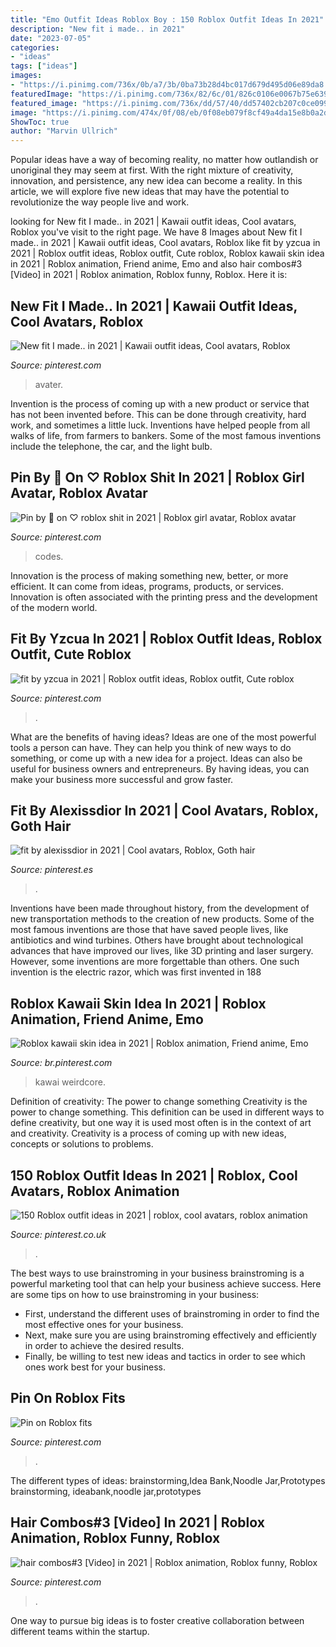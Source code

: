 ```yaml
---
title: "Emo Outfit Ideas Roblox Boy : 150 Roblox Outfit Ideas In 2021"
description: "New fit i made.. in 2021"
date: "2023-07-05"
categories:
- "ideas"
tags: ["ideas"]
images:
- "https://i.pinimg.com/736x/0b/a7/3b/0ba73b28d4bc017d679d495d06e89da8.jpg"
featuredImage: "https://i.pinimg.com/736x/82/6c/01/826c0106e0067b75e639716218c079c3.jpg"
featured_image: "https://i.pinimg.com/736x/dd/57/40/dd57402cb207c0ce0990bb2fdc84663a.jpg"
image: "https://i.pinimg.com/474x/0f/08/eb/0f08eb079f8cf49a4da15e8b0a2d948e.jpg"
ShowToc: true
author: "Marvin Ullrich"
---
```



Popular ideas have a way of becoming reality, no matter how outlandish or unoriginal they may seem at first. With the right mixture of creativity, innovation, and persistence, any new idea can become a reality. In this article, we will explore five new ideas that may have the potential to revolutionize the way people live and work.

	

		
looking for New fit I made.. in 2021 | Kawaii outfit ideas, Cool avatars, Roblox you've visit to the right page. We have 8 Images about New fit I made.. in 2021 | Kawaii outfit ideas, Cool avatars, Roblox like fit by yzcua in 2021 | Roblox outfit ideas, Roblox outfit, Cute roblox, Roblox kawaii skin idea in 2021 | Roblox animation, Friend anime, Emo and also hair combos#3 [Video] in 2021 | Roblox animation, Roblox funny, Roblox. Here it is:
		
    
## New Fit I Made.. In 2021 | Kawaii Outfit Ideas, Cool Avatars, Roblox

<img loading=lazy src="https://i.pinimg.com/736x/dd/57/40/dd57402cb207c0ce0990bb2fdc84663a.jpg" onerror="this.onerror=null;this.src='https://tse1.mm.bing.net/th?id=OIP.T7T51JVg1_O4nQsXQiTVNgHaMJ&amp;pid=15.1';" alt="New fit I made.. in 2021 | Kawaii outfit ideas, Cool avatars, Roblox">

_Source: pinterest.com_

>avater. 

	

Invention is the process of coming up with a new product or service that has not been invented before. This can be done through creativity, hard work, and sometimes a little luck. Inventions have helped people from all walks of life, from farmers to bankers. Some of the most famous inventions include the telephone, the car, and the light bulb.

    
## Pin By 🖤 On ♡ Roblox Shit In 2021 | Roblox Girl Avatar, Roblox Avatar

<img loading=lazy src="https://i.pinimg.com/736x/c3/32/de/c332de60ce13e1a3774a7c2c12fb3e6c.jpg" onerror="this.onerror=null;this.src='https://tse2.mm.bing.net/th?id=OIP.o2Aj0zvFtvRsB3ohtS0XRAHaL6&amp;pid=15.1';" alt="Pin by 🖤 on ♡ roblox shit in 2021 | Roblox girl avatar, Roblox avatar">

_Source: pinterest.com_

>codes. 

	

Innovation is the process of making something new, better, or more efficient. It can come from ideas, programs, products, or services. Innovation is often associated with the printing press and the development of the modern world.

    
## Fit By Yzcua In 2021 | Roblox Outfit Ideas, Roblox Outfit, Cute Roblox

<img loading=lazy src="https://i.pinimg.com/736x/0b/a7/3b/0ba73b28d4bc017d679d495d06e89da8.jpg" onerror="this.onerror=null;this.src='https://tse1.mm.bing.net/th?id=OIP.PlRTSJs4Xfp_VGfVcj_BJQHaRz&amp;pid=15.1';" alt="fit by yzcua in 2021 | Roblox outfit ideas, Roblox outfit, Cute roblox">

_Source: pinterest.com_

>. 

	

What are the benefits of having ideas?
Ideas are one of the most powerful tools a person can have. They can help you think of new ways to do something, or come up with a new idea for a project. Ideas can also be useful for business owners and entrepreneurs. By having ideas, you can make your business more successful and grow faster.

    
## Fit By Alexissdior In 2021 | Cool Avatars, Roblox, Goth Hair

<img loading=lazy src="https://i.pinimg.com/736x/bf/f1/24/bff1240734d1c25747b19baef23b81fe.jpg" onerror="this.onerror=null;this.src='https://tse3.mm.bing.net/th?id=OIP.WpZ03RbiRQF-eR336kMWxgHaPj&amp;pid=15.1';" alt="fit by alexissdior in 2021 | Cool avatars, Roblox, Goth hair">

_Source: pinterest.es_

>. 

	

Inventions have been made throughout history, from the development of new transportation methods to the creation of new products. Some of the most famous inventions are those that have saved people lives, like antibiotics and wind turbines. Others have brought about technological advances that have improved our lives, like 3D printing and laser surgery. However, some inventions are more forgettable than others. One such invention is the electric razor, which was first invented in 188
    
## Roblox Kawaii Skin Idea In 2021 | Roblox Animation, Friend Anime, Emo

<img loading=lazy src="https://i.pinimg.com/736x/ce/e2/6e/cee26eb7c69d8e1f4db642dead2dea70.jpg" onerror="this.onerror=null;this.src='https://tse2.mm.bing.net/th?id=OIP._DVaYf9neONUOnDc29mzdwHaLj&amp;pid=15.1';" alt="Roblox kawaii skin idea in 2021 | Roblox animation, Friend anime, Emo">

_Source: br.pinterest.com_

>kawai weirdcore. 

	

Definition of creativity: The power to change something
Creativity is the power to change something. This definition can be used in different ways to define creativity, but one way it is used most often is in the context of art and creativity. Creativity is a process of coming up with new ideas, concepts or solutions to problems.

    
## 150 Roblox Outfit Ideas In 2021 | Roblox, Cool Avatars, Roblox Animation

<img loading=lazy src="https://i.pinimg.com/474x/0f/08/eb/0f08eb079f8cf49a4da15e8b0a2d948e.jpg" onerror="this.onerror=null;this.src='https://tse2.mm.bing.net/th?id=OIP.9PqEYMaym4JYL-R0_0mRmQAAAA&amp;pid=15.1';" alt="150 Roblox outfit ideas in 2021 | roblox, cool avatars, roblox animation">

_Source: pinterest.co.uk_

>. 

	

The best ways to use brainstroming in your business
brainstroming is a powerful marketing tool that can help your business achieve success. Here are some tips on how to use brainstroming in your business: 
- First, understand the different uses of brainstroming in order to find the most effective ones for your business. 
- Next, make sure you are using brainstroming effectively and efficiently in order to achieve the desired results. 
- Finally, be willing to test new ideas and tactics in order to see which ones work best for your business.

    
## Pin On Roblox Fits

<img loading=lazy src="https://i.pinimg.com/736x/dc/a0/b6/dca0b6c8b4c4b81b0795057af909b8f7.jpg" onerror="this.onerror=null;this.src='https://tse2.mm.bing.net/th?id=OIP.CbCpAmg00BtllsPlxONZagHaKR&amp;pid=15.1';" alt="Pin on Roblox fits">

_Source: pinterest.com_

>. 

	

The different types of ideas: brainstorming,Idea Bank,Noodle Jar,Prototypes
brainstorming, ideabank,noodle jar,prototypes

    
## Hair Combos#3 [Video] In 2021 | Roblox Animation, Roblox Funny, Roblox

<img loading=lazy src="https://i.pinimg.com/736x/82/6c/01/826c0106e0067b75e639716218c079c3.jpg" onerror="this.onerror=null;this.src='https://tse3.mm.bing.net/th?id=OIP.owiWj_wDsKkIMJJ4fZtNPgHaNK&amp;pid=15.1';" alt="hair combos#3 [Video] in 2021 | Roblox animation, Roblox funny, Roblox">

_Source: pinterest.com_

>. 

	

One way to pursue big ideas is to foster creative collaboration between different teams within the startup.

